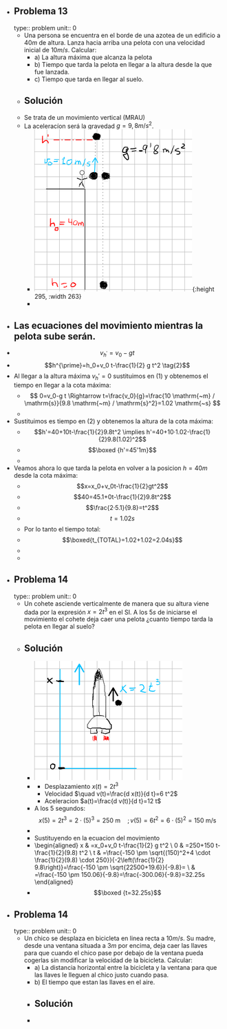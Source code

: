 - ## Problema 13
  type:: problem
  unit:: 0
	- Una persona se encuentra en el borde de una azotea de un edificio a $40m$ de altura. Lanza hacia arriba una pelota con una velocidad inicial de $10m/s$. Calcular:
		- a) La altura máxima que alcanza la pelota
		- b) Tiempo que tarda la pelota en llegar a la altura desde la que fue lanzada.
		- c) Tiempo que tarda en llegar al suelo.
	- ## Solución
	- Se trata de un movimiento vertical (MRAU)
	- La aceleracíon será la gravedad $g=9,8m/s^2$.
		- ![image.png](../assets/image_1676484015553_0.png){:height 295, :width 263}
		-
- Las ecuaciones del movimiento mientras la pelota sube serán.
	-
- $$ v_{h^{\prime}}=v_0-g t \tag{1}$$
- $$h^{\prime}=h_0+v_0 t-\frac{1}{2} g t^2 \tag{2}$$
- Al llegar a la altura máxima $v_h'=0$ sustituimos en $(1)$ y obtenemos el tiempo en llegar a la cota máxima:
	- $$
	  0=v_0-g t \Rightarrow t=\frac{v_0}{g}=\frac{10 \mathrm{~m} / \mathrm{s}}{9.8 \mathrm{~m} / \mathrm{s}^2}=1.02 \mathrm{~s}
	  $$
	-
- Sustituimos es tiempo en $(2)$ y obtenemos la altura de la cota máxima:
	- $$h'=40+10t-\frac{1}{2}9.8t^2 \implies h'=40+10·1.02-\frac{1}{2}9.8(1.02)^2$$
	- $$\boxed {h'=45'1m}$$
	-
- Veamos ahora lo que tarda la pelota en volver a la posicion $h=40m$ desde la cota máxima:
	- $$x=x_0+v_0t-\frac{1}{2}gt^2$$
	- $$40=45.1+0t-\frac{1}{2}9.8t^2$$
	- $$\frac{2·5.1}{9.8}=t^2$$
	- $$t=1.02s$$
	- Por lo tanto el tiempo total:
	- $$\boxed{t_{TOTAL}=1.02+1.02=2.04s}$$
	-
	-
- ## Problema 14
  type:: problem
  unit:: 0
	- Un cohete asciende verticalmente de manera que su altura viene dada por la expresión $x=2t^3$ en el SI. A los $5s$ de iniciarse el movimiento el cohete deja caer una pelota ¿cuanto tiempo tarda la pelota en llegar al suelo?
	- ## Solución
		- ![image.png](../assets/image_1676487415669_0.png)
		-
			- Desplazamiento $x(t)=2 t^3$
			- Velocidad $\quad v(t)=\frac{d x(t)}{d t}=6 t^2$
			- Aceleracion $a(t)=\frac{d v(t)}{d t}=12 t$
		- A los 5 segundos:
		  $$
		  x(5)=2 t^3=2 \cdot(5)^3=250 \mathrm{~m} \quad ; v(5)=6 t^2=6 \cdot(5)^2=150 \mathrm{~m/s}
		  $$
		-
		- Sustituyendo en la ecuacion del movimiento
		- \begin{aligned}
		  x & =x_0+v_0 t-\frac{1}{2} g t^2 \\
		  0 & =250+150 t-\frac{1}{2}(9.8) t^2 \\
		  t & =\frac{-150 \pm \sqrt{(150)^2+4 \cdot \frac{1}{2}(9.8) \cdot 250}}{-2\left(\frac{1}{2} 9.8\right)}=\frac{-150 \pm \sqrt{22500+19.6}}{-9.8}= \\
		  & =\frac{-150 \pm 150.06}{-9.8}=\frac{-300.06}{-9.8}=32.25s
		  \end{aligned}
		- $$\boxed {t=32.25s}$$
- ## Problema 14
  type:: problem
  unit:: 0
	- Un chico se desplaza en bicicleta en linea recta a $10m/s$. Su madre, desde una ventana situada a $3m$ por encima, deja caer las llaves para que cuando el chico pase por debajo de la ventana pueda cogerlas sin modificar la velocidad de la bicicleta. Calcular:
		- a) La distancia horizontal entre la bicicleta y la ventana para que las llaves le lleguen al chico justo cuando pasa.
		- b) El tiempo que estan las llaves en el aire.
		- ## Solución
		-
